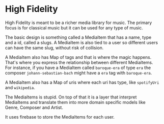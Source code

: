 # High Fidelity
High Fidelity is meant to be a richer media library for music. The primary
focus is for classical music but it can be used for any type of music.

The basic design is something called a MediaItem that has a name, type and
a id, called a slugs. A MediaItem is also tied to a user so different users
can have the same slug, without risk of collision.

A MediaItem also has Map of tags and that is where the magic happens. That's
where you express the relationship between different MediaItems. For instance,
if you have a MediaItem called `baroque-era` of type `era` the composer
`johann-sebastian-bach` might have a `era` tag with `baroque-era`.

A MediaItem also has a Map of uris where each uri has type, like `spotifyUri` and
`wikipedia`.

The MediaItems is stupid. On top of that it is a layer that interpret MediaItems
and translate them into more domain specific models like Genre, Composer and Artist.

It uses firebase to store the MediaItems for each user. 
